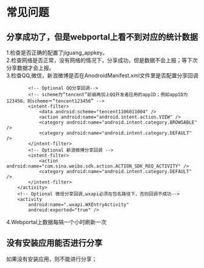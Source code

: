 # 常见问题


## 分享成功了，但是webportal上看不到对应的统计数据
1.检查是否正确的配置了jiguang_appkey。<br>
2.检查网络是否正常，没有网络的情况下，分享成功，但是数据不会上报；等下次分享数据才会上报。<br>
3.检查QQ,微信，新浪微博是否在AnodroidManifest.xml文件里是否配置分享回调

            <!-- Optional QQ分享回调-->
            <!-- scheme为“tencent”前缀再加上QQ开发者应用的appID；例如appID为123456，则scheme＝“tencent123456” -->
            <intent-filter>
                <data android:scheme="tencent1106011004" />
                <action android:name="android.intent.action.VIEW" />
                <category android:name="android.intent.category.BROWSABLE" />
                <category android:name="android.intent.category.DEFAULT" />
            </intent-filter>
            <!-- Optional 新浪微博分享回调 -->
            <intent-filter>
                <action android:name="com.sina.weibo.sdk.action.ACTION_SDK_REQ_ACTIVITY" />
                <category android:name="android.intent.category.DEFAULT" />
            </intent-filter>
        </activity>
        <!-- Optional 微信分享回调,wxapi必须在包名路径下，否则回调不成功-->
        <activity
            android:name=".wxapi.WXEntryActivity"
            android:exported="true" />
            
4.Webportal上数据每隔一个小时刷新一次<br>


## 没有安装应用能否进行分享
如果没有安装应用，则不能进行分享；